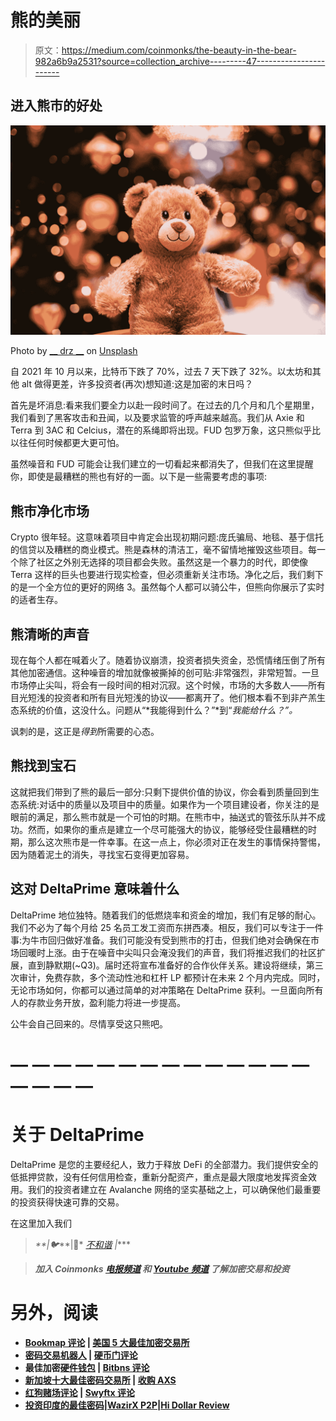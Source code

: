 # 熊的美丽

> 原文：<https://medium.com/coinmonks/the-beauty-in-the-bear-982a6b9a2531?source=collection_archive---------47----------------------->

## 进入熊市的好处

![](img/e16f0b8dc7584f929acb54b1b56f2f08.png)

Photo by [__ drz __](https://unsplash.com/@__drz__?utm_source=medium&utm_medium=referral) on [Unsplash](https://unsplash.com?utm_source=medium&utm_medium=referral)

自 2021 年 10 月以来，比特币下跌了 70%，过去 7 天下跌了 32%。以太坊和其他 alt 做得更差，许多投资者(再次)想知道:这是加密的末日吗？

首先是坏消息:看来我们要全力以赴一段时间了。在过去的几个月和几个星期里，我们看到了黑客攻击和丑闻，以及要求监管的呼声越来越高。我们从 Axie 和 Terra 到 3AC 和 Celcius，潜在的系绳即将出现。FUD 包罗万象，这只熊似乎比以往任何时候都更大更可怕。

虽然噪音和 FUD 可能会让我们建立的一切看起来都消失了，但我们在这里提醒你，即使是最糟糕的熊也有好的一面。以下是一些需要考虑的事项:

## **熊市净化市场**

Crypto 很年轻。这意味着项目中肯定会出现初期问题:庞氏骗局、地毯、基于信托的信贷以及糟糕的商业模式。熊是森林的清洁工，毫不留情地摧毁这些项目。每一个除了社区之外别无选择的项目都会失败。虽然这是一个暴力的时代，即使像 Terra 这样的巨头也要进行现实检查，但必须重新关注市场。净化之后，我们剩下的是一个全方位的更好的网络 3。虽然每个人都可以骑公牛，但熊向你展示了实时的适者生存。

## **熊清晰的声音**

现在每个人都在喊着火了。随着协议崩溃，投资者损失资金，恐慌情绪压倒了所有其他加密通信。这种噪音的增加就像被撕掉的创可贴:非常强烈，非常短暂。一旦市场停止尖叫，将会有一段时间的相对沉寂。这个时候，市场的大多数人——所有目光短浅的投资者和所有目光短浅的协议——都离开了。他们根本看不到非产羔生态系统的价值，这没什么。问题从“*我能得到什么？”*到“*我能给什么？”。*

讽刺的是，这正是*得到*所需要的心态。

## **熊找到宝石**

这就把我们带到了熊的最后一部分:只剩下提供价值的协议，你会看到质量回到生态系统:对话中的质量以及项目中的质量。如果作为一个项目建设者，你关注的是眼前的满足，那么熊市就是一个可怕的时期。在熊市中，抽送式的管弦乐队并不成功。然而，如果你的重点是建立一个尽可能强大的协议，能够经受住最糟糕的时期，那么这次熊市是一件幸事。在这一点上，你必须对正在发生的事情保持警惕，因为随着泥土的消失，寻找宝石变得更加容易。

## **这对 DeltaPrime 意味着什么**

DeltaPrime 地位独特。随着我们的低燃烧率和资金的增加，我们有足够的耐心。我们不必为了每个月给 25 名员工发工资而东拼西凑。相反，我们可以专注于一件事:为牛市回归做好准备。我们可能没有受到熊市的打击，但我们绝对会确保在市场回暖时上涨。由于在噪音中尖叫只会淹没我们的声音，我们将推迟我们的社区扩展，直到静默期(~Q3)。届时还将宣布准备好的合作伙伴关系。建设将继续，第三次审计，免费存款，多个流动性池和杠杆 LP 都预计在未来 2 个月内完成。同时，无论市场如何，你都可以通过简单的对冲策略在 DeltaPrime 获利。一旦面向所有人的存款业务开放，盈利能力将进一步提高。

公牛会自己回来的。尽情享受这只熊吧。

# — — — — — — — — — — — — — — — — — —

# 关于 DeltaPrime

DeltaPrime 是您的主要经纪人，致力于释放 DeFi 的全部潜力。我们提供安全的低抵押贷款，没有任何信用检查，重新分配资产，重点是最大限度地发挥资金效用。我们的投资者建立在 Avalanche 网络的坚实基础之上，可以确保他们最重要的投资获得快速可靠的交易。

在这里加入我们

> *[](https://deltaprime.io)**|🐦*[](https://twitter.com/DeltaPrimeDefi)**|👾* [*不和谐*](https://discord.gg/9bwsnsHEzD) *|****

> ***加入 Coinmonks* [*电报频道*](https://t.me/coincodecap) *和* [*Youtube 频道*](https://www.youtube.com/c/coinmonks/videos) *了解加密交易和投资***

# **另外，阅读**

*   **[Bookmap 评论](https://coincodecap.com/bookmap-review-2021-best-trading-software) | [美国 5 大最佳加密交易所](https://coincodecap.com/crypto-exchange-usa)**
*   **[密码交易机器人](/coinmonks/crypto-trading-bot-c2ffce8acb2a) | [硬币门评论](https://coincodecap.com/coingate-review)**
*   **最佳加密[硬件钱包](/coinmonks/hardware-wallets-dfa1211730c6) | [Bitbns 评论](/coinmonks/bitbns-review-38256a07e161)**
*   **[新加坡十大最佳密码交易所](https://coincodecap.com/crypto-exchange-in-singapore) | [收购 AXS](https://coincodecap.com/buy-axs-token)**
*   **[红狗赌场评论](https://coincodecap.com/red-dog-casino-review) | [Swyftx 评论](https://coincodecap.com/swyftx-review)**
*   **[投资印度的最佳密码](https://coincodecap.com/best-crypto-to-invest-in-india-in-2021)|[WazirX P2P](https://coincodecap.com/wazirx-p2p)|[Hi Dollar Review](https://coincodecap.com/hi-dollar-review)**